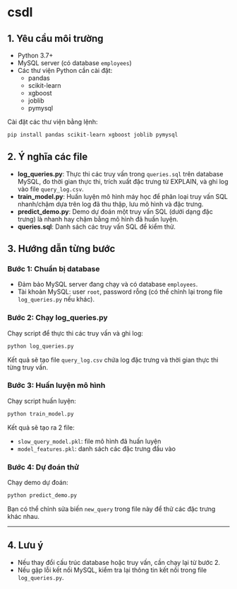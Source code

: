# csdl

## 1. Yêu cầu môi trường

- Python 3.7+
- MySQL server (có database `employees`)
- Các thư viện Python cần cài đặt:
  - pandas
  - scikit-learn
  - xgboost
  - joblib
  - pymysql

Cài đặt các thư viện bằng lệnh:
```bash
pip install pandas scikit-learn xgboost joblib pymysql
```

## 2. Ý nghĩa các file

- **log_queries.py**: Thực thi các truy vấn trong `queries.sql` trên database MySQL, đo thời gian thực thi, trích xuất đặc trưng từ EXPLAIN, và ghi log vào file `query_log.csv`.
- **train_model.py**: Huấn luyện mô hình máy học để phân loại truy vấn SQL nhanh/chậm dựa trên log đã thu thập, lưu mô hình và đặc trưng.
- **predict_demo.py**: Demo dự đoán một truy vấn SQL (dưới dạng đặc trưng) là nhanh hay chậm bằng mô hình đã huấn luyện.
- **queries.sql**: Danh sách các truy vấn SQL để kiểm thử.

## 3. Hướng dẫn từng bước

### Bước 1: Chuẩn bị database

- Đảm bảo MySQL server đang chạy và có database `employees`.
- Tài khoản MySQL: user `root`, password rỗng (có thể chỉnh lại trong file `log_queries.py` nếu khác).

### Bước 2: Chạy log_queries.py

Chạy script để thực thi các truy vấn và ghi log:
```bash
python log_queries.py
```
Kết quả sẽ tạo file `query_log.csv` chứa log đặc trưng và thời gian thực thi từng truy vấn.

### Bước 3: Huấn luyện mô hình

Chạy script huấn luyện:
```bash
python train_model.py
```
Kết quả sẽ tạo ra 2 file:
- `slow_query_model.pkl`: file mô hình đã huấn luyện
- `model_features.pkl`: danh sách các đặc trưng đầu vào

### Bước 4: Dự đoán thử

Chạy demo dự đoán:
```bash
python predict_demo.py
```
Bạn có thể chỉnh sửa biến `new_query` trong file này để thử các đặc trưng khác nhau.

---

## 4. Lưu ý

- Nếu thay đổi cấu trúc database hoặc truy vấn, cần chạy lại từ bước 2.
- Nếu gặp lỗi kết nối MySQL, kiểm tra lại thông tin kết nối trong file `log_queries.py`.